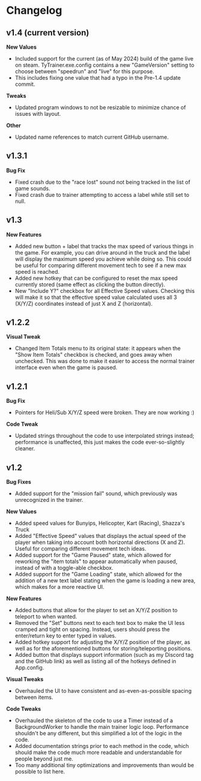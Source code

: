 # Changelog
## v1.4 (current version)
**New Values**
- Included support for the current (as of May 2024) build of the game live on steam. TyTrainer.exe.config contains a new "GameVersion" setting to choose between "speedrun" and "live" for this purpose.
- This includes fixing one value that had a typo in the Pre-1.4 update commit.

**Tweaks**
- Updated program windows to not be resizable to minimize chance of issues with layout.

**Other**
- Updated name references to match current GitHub username.

## v1.3.1
**Bug Fix**
- Fixed crash due to the "race lost" sound not being tracked in the list of game sounds.
- Fixed crash due to trainer attempting to access a label while still set to null.

## v1.3
**New Features**
- Added new button + label that tracks the max speed of various things in the game. For example, you can drive around in the truck and the label will display the maximum speed you achieve while doing so. This could be useful for comparing different movement tech to see if a new max speed is reached.
- Added new hotkey that can be configured to reset the max speed currently stored (same effect as clicking the button directly).
- New "Include Y?" checkbox for all Effective Speed values. Checking this will make it so that the effective speed value calculated uses all 3 (X/Y/Z) coordinates instead of just X and Z (horizontal).

## v1.2.2
**Visual Tweak**
- Changed Item Totals menu to its original state: it appears when the "Show Item Totals" checkbox is checked, and goes away when unchecked. This was done to make it easier to access the normal trainer interface even when the game is paused.

## v1.2.1
**Bug Fix**
- Pointers for Heli/Sub X/Y/Z speed were broken. They are now working :)

**Code Tweak**
- Updated strings throughout the code to use interpolated strings instead; performance is unaffected, this just makes the code ever-so-slightly cleaner.

## v1.2
**Bug Fixes**
- Added support for the "mission fail" sound, which previously was unrecognized in the trainer.

**New Values**
- Added speed values for Bunyips, Helicopter, Kart (Racing), Shazza's Truck
- Added "Effective Speed" values that displays the actual speed of the player when taking into account both horizontal directions (X and Z). Useful for comparing different movement tech ideas.
- Added support for the "Game Paused" state, which allowed for reworking the "item totals" to appear automatically when paused, instead of with a toggle-able checkbox.
- Added support for the "Game Loading" state, which allowed for the addition of a new text label stating when the game is loading a new area, which makes for a more reactive UI.

**New Features**
- Added buttons that allow for the player to set an X/Y/Z position to teleport to when wanted.
- Removed the "Set" buttons next to each text box to make the UI less cramped and tight on spacing. Instead, users should press the enter/return key to enter typed in values.
- Added hotkey support for adjusting the X/Y/Z position of the player, as well as for the aforementioned buttons for storing/teleporting positions.
- Added button that displays support information (such as my Discord tag and the GitHub link) as well as listing all of the hotkeys defined in App.config.

**Visual Tweaks**
- Overhauled the UI to have consistent and as-even-as-possible spacing between items.

**Code Tweaks**
- Overhauled the skeleton of the code to use a Timer instead of a BackgroundWorker to handle the main trainer logic loop. Performance shouldn't be any different, but this simplified a lot of the logic in the code.
- Added documentation strings prior to each method in the code, which should make the code much more readable and understandable for people beyond just me.
- Too many additional tiny optimizations and improvements than would be possible to list here.